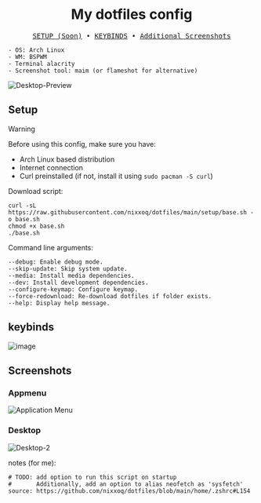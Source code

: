 
<div align="center">
<h1>My dotfiles config</h1>
</div>

<pre align="center">
<a href="#setup">SETUP (Soon)</a> • <a href="#keybinds">KEYBINDS</a> • <a href="#screenshots">Additional Screenshots</a></a>
</pre>


```
- OS: Arch Linux
- WM: BSPWM
- Terminal alacrity
- Screenshot tool: maim (or flameshot for alternative)
```
![Desktop-Preview](https://github.com/user-attachments/assets/e5e75767-9628-49df-b895-a57a3180cb61)

## Setup

> [!WARNING]
> Before using this config, make sure you have:
> - Arch Linux based distribution
> - Internet connection
> - Curl preinstalled (if not, install it using `sudo pacman -S curl`)


Download script:
```
curl -sL https://raw.githubusercontent.com/nixxoq/dotfiles/main/setup/base.sh -o base.sh
chmod +x base.sh
./base.sh
```

Command line arguments:
```
--debug: Enable debug mode.
--skip-update: Skip system update.
--media: Install media dependencies.
--dev: Install development dependencies.
--configure-keymap: Configure keymap.
--force-redownload: Re-download dotfiles if folder exists.
--help: Display help message.
```

## keybinds
![image](https://github.com/user-attachments/assets/23d5a50d-abb5-466b-bb2b-a9cbf2cb534f)


## Screenshots

### Appmenu
![Application Menu](https://github.com/user-attachments/assets/0d59e45c-5ca0-4e3a-887d-ed7247fb661b)


### Desktop
![Desktop-2](https://github.com/user-attachments/assets/3f11a405-2f13-4a52-8d81-a7408f0df5cd)


notes (for me):
```
# TODO: add option to run this script on startup
#       Additionally, add an option to alias neofetch as 'sysfetch'
source: https://github.com/nixxoq/dotfiles/blob/main/home/.zshrc#L154
```